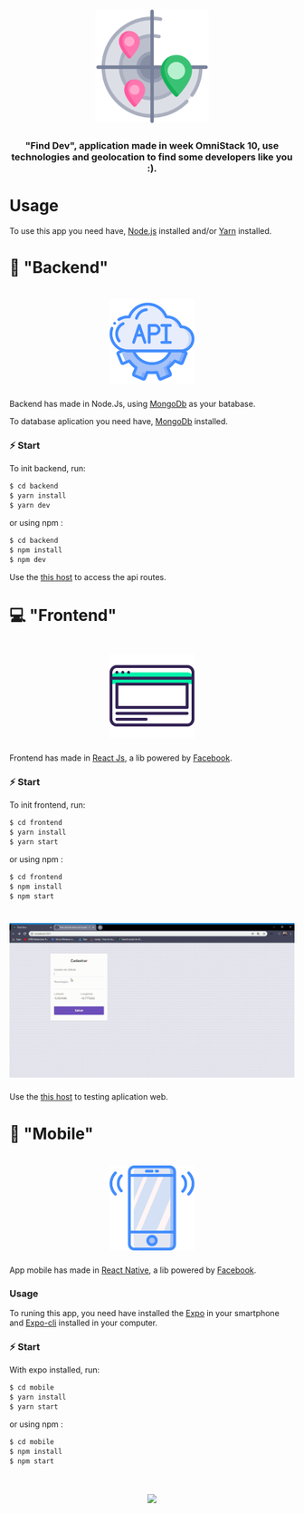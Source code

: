 <h1 align="center">
    <img src="./assets/scan.svg" width="200px" />
</h1>

<h3 align="center">
    "Find Dev", application made in week OmniStack 10, 
    use technologies and geolocation to find some developers like you :).
</h3>

# Usage

To use this app you need have, [Node.js](https://nodejs.org/en/) installed and/or [Yarn](https://yarnpkg.com/lang/en/) installed.

# 💾 "Backend"

<h1 align="center">
    <img src="./assets/api.svg" width="150px" />
</h1>

Backend has made in Node.Js, using [MongoDb](https://www.mongodb.com/) as your batabase.

To database aplication you need have, [MongoDb](https://www.mongodb.com/) installed.

### ⚡️ Start

To init backend, run:

```bash
$ cd backend
$ yarn install
$ yarn dev
```

or using npm :

```bash
$ cd backend
$ npm install
$ npm dev
```

Use the [this host](http://localhost:3001) to access the api routes.

# 💻 "Frontend"

<h1 align="center">
    <img src="./assets/browser.svg" width="150px" />
</h1>

Frontend has made in [React Js](https://pt-br.reactjs.org/), a lib powered by [Facebook](https://developers.facebook.com/?locale=pt_BR).

### ⚡️ Start

To init frontend, run:

```bash
$ cd frontend
$ yarn install
$ yarn start
```

or using npm :

```bash
$ cd frontend
$ npm install
$ npm start
```

<h1 align="center">
    <img src="./assets/find-devs.gif" width="800px" />
</h1

Use the [this host](http://localhost:3000) to testing aplication web.

# 📱 "Mobile"

<h1 align="center">
    <img src="./assets/smartphone.svg" width="150px" />
</h1>

App mobile has made in [React Native](https://facebook.github.io/react-native/), a lib powered by [Facebook](https://developers.facebook.com/?locale=pt_BR).

### Usage

To runing this app, you need have installed the [Expo](https://expo.io/learn) in your smartphone
and [Expo-cli](https://docs.expo.io/versions/latest/get-started/installation/) installed in your computer.

### ⚡️ Start

With expo installed, run:

```bash
$ cd mobile
$ yarn install
$ yarn start
```

or using npm :

```bash
$ cd mobile
$ npm install
$ npm start
```

<h1 align="center">
    <img src="./assets/mobile.gif" height="600px" />
</h1
